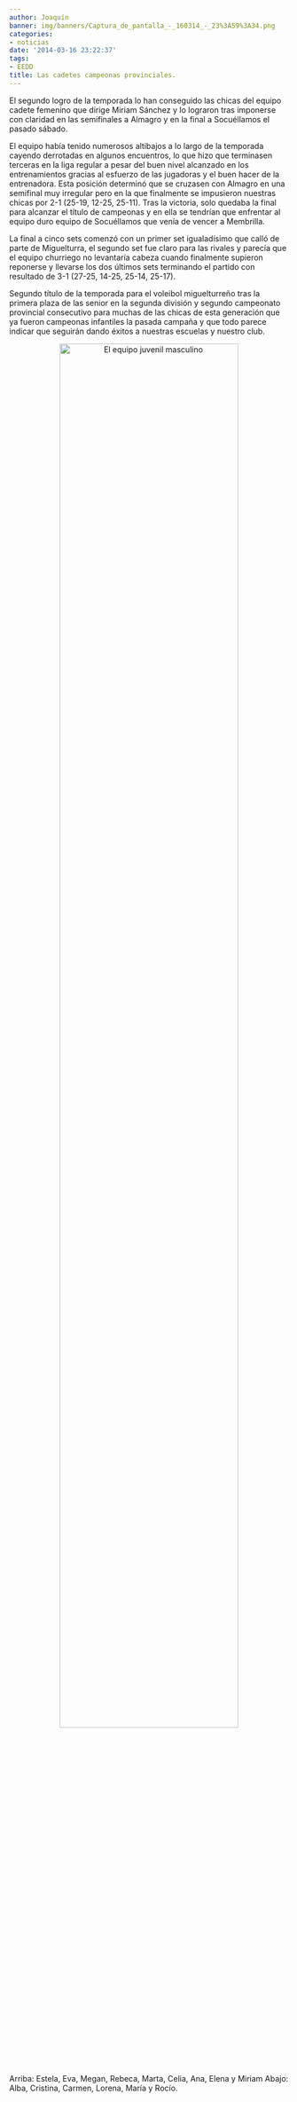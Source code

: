 ```yaml
---
author: Joaquín
banner: img/banners/Captura_de_pantalla_-_160314_-_23%3A59%3A34.png
categories:
- noticias
date: '2014-03-16 23:22:37'
tags:
- EEDD
title: Las cadetes campeonas provinciales.
---
```


El segundo logro de la temporada lo han conseguido las chicas del equipo cadete femenino que dirige Miriam Sánchez y lo lograron tras imponerse con claridad en las semifinales a Almagro y en la final a Socuéllamos el pasado sábado.

El equipo había tenido numerosos altibajos a lo largo de la temporada cayendo derrotadas en algunos encuentros, lo que hizo que terminasen terceras en la liga regular a pesar del buen nivel alcanzado en los entrenamientos gracias al esfuerzo de las jugadoras y el buen hacer de la entrenadora. Esta posición determinó que se cruzasen con Almagro en una semifinal muy irregular pero en la que finalmente se impusieron nuestras chicas por 2-1 (25-19, 12-25, 25-11). Tras la victoria, solo quedaba la final para alcanzar el título de campeonas y en ella se tendrían que enfrentar al equipo duro equipo de Socuéllamos que venía de vencer a Membrilla.

La final a cinco sets comenzó con un primer set igualadísimo que calló de parte de Miguelturra, el segundo set fue claro para las rivales y parecía que el equipo churriego no levantaría cabeza cuando finalmente supieron reponerse y llevarse los dos últimos sets terminando el partido con resultado de 3-1 (27-25, 14-25, 25-14, 25-17).

Segundo título de la temporada para el voleibol miguelturreño tras la primera plaza de las senior en la segunda división y segundo campeonato provincial consecutivo para muchas de las chicas de esta generación que ya fueron campeonas infantiles la pasada campaña y que todo parece indicar que seguirán dando éxitos a nuestras escuelas y nuestro club.

<center>
<a target="_new" href="http://www.advmiguelturra.org/img/banners/Captura%20de%20pantalla%20-%20160314%20-%2023%3A59%3A34.png"> 
<img alt="El equipo juvenil masculino" width="80%" align="center" src="http://www.advmiguelturra.org/img/banners/Captura%20de%20pantalla%20-%20160314%20-%2023%3A59%3A34.png"/> </a>
</center>
Arriba: Estela, Eva, Megan, Rebeca, Marta, Celia, Ana, Elena y Miriam
Abajo: Alba, Cristina, Carmen, Lorena, María y Rocío.



